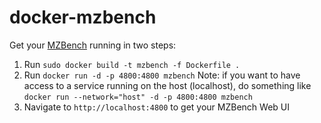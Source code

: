 # docker-mzbench

Get your [MZBench](https://github.com/mzbench/mzbench) running in two steps:

1. Run `sudo docker build -t mzbench -f Dockerfile .`
2. Run `docker run -d -p 4800:4800 mzbench`
    Note: if you want to have access to a service running on the host (localhost),
    do something like `docker run --network="host" -d -p 4800:4800 mzbench`
3. Navigate to `http://localhost:4800` to get your MZBench Web UI